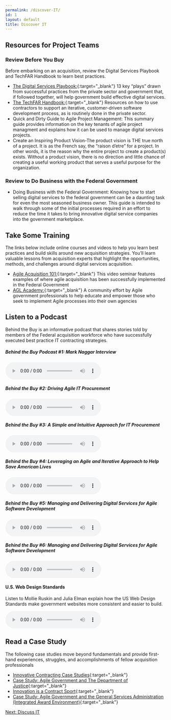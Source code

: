 ```yaml
---
permalink: /discover-IT/
id: 1
layout: default
title: Discover IT
---
```


## Resources for Project Teams

### Review Before You Buy
Before embarking on an acquisition, review the Digital Services Playbook and TechFAR Handbook to learn best practices. 

- [The Digital Services Playbook:](https://playbook.cio.gov){:target="_blank"} 13 key “plays” drawn from successful practices from the private sector and government that, if followed together, will help government build effective digital services.
- [The TechFAR Handbook:](https://playbook.cio.gov/techFAR){:target="_blank"} Resources on how to use contractors to support an iterative, customer-driven software development process, as is routinely done in the private sector.
- Quick and Dirty Guide to Agile Project Management: This summary guide provides information on the key tenants of agile project managment and explains how it can be used to manage digital services projects.
- Create an Inspiring Product Vision-The product vision is THE true north of a project. It is as the French say, the “raison d’etre” for a project. In other words, it is the reason why the entire project to create a product(s) exists. Without a product vision, there is no direction and little chance of creating a useful working product that serves a useful purpose for the organization.

### Review to Do Business with the Federal Government
- Doing Business with the Federal Government: Knowing how to start selling digital services to the federal government can be a daunting task for even the most seasoned business owner. This guide is intended to walk through some of the initial processes required in an effort to reduce the time it takes to bring innovative digital service companies into the government marketplace.


## Take Some Training

The links below include online courses and videos to help you learn best practices and build skills around new acquisition strategies. You’ll learn valuable lessons from acquisition experts that highlight the opportunities, methods, and challenges around digital services acquisition. 

- [Agile Acquisition 101:](https://www.fai.gov/media_library/items/show/81/){:target="_blank"} This video seminar features examples of where agile acquisition has been successfully implemented in the Federal Government
- [AGL Academy:](http://www.agilegovleaders.org/academy/){:target="_blank"} A community effort by Agile government professionals to help educate and empower those who seek to implement Agile processes into their own agencies

## Listen to a Podcast

Behind the Buy is an informative podcast that shares stories told by members of the Federal acquisition workforce who have successfully executed best practice IT contracting strategies. 
    
##### Behind the Buy Podcast #1: Mark Naggar Interview

<audio controls="controls">  
   <source src="https://www.fai.gov/drupal/sites/default/files/audio/030815Podcast.mp3" />  
   <source src="https://www.fai.gov/drupal/sites/default/files/audio/030815Podcast.mp3" />  
</audio> 

##### Behind the Buy #2: Driving Agile IT Procurement

<audio controls="controls">  
   <source src="https://www.fai.gov/drupal/sites/default/files/audio/041615Podcast.mp3" />  
   <source src="https://www.fai.gov/drupal/sites/default/files/audio/041615Podcast.mp3" />  
</audio> 

##### Behind the Buy #3: A Simple and Intuitive Approach for IT Procurement

<audio controls="controls">  
   <source src="https://www.whitehouse.gov/sites/default/files/audio/behind_the_buy_may2015.mp3" />  
   <source src="https://www.whitehouse.gov/sites/default/files/audio/behind_the_buy_may2015.mp3" />  
</audio>

##### Behind the Buy #4: Leveraging an Agile and Iterative Approach to Help Save American Lives

<audio controls="controls">  
   <source src="https://www.fai.gov/drupal/sites/default/files/audio/2015behind_the_buy_podcast4.mp3" />  
   <source src="https://www.fai.gov/drupal/sites/default/files/audio/2015behind_the_buy_podcast4.mp3" />  
</audio>

##### Behind the Buy #5: Managing and Delivering Digital Services for Agile Software Development

<audio controls="controls">  
   <source src="https://www.whitehouse.gov/sites/default/files/audio/mp3/behind_the_buy_podcast5.mp3" />  
   <source src="https://www.whitehouse.gov/sites/default/files/audio/mp3/behind_the_buy_podcast5.mp3" />  
</audio>

##### Behind the Buy #6: Managing and Delivering Digital Services for Agile Software Development

<audio controls="controls">  
   <source src="https://www.whitehouse.gov/sites/default/files/audio/mp3/behind_the_buy_podcast6.mp3" />  
   <source src="https://www.whitehouse.gov/sites/default/files/audio/mp3/behind_the_buy_podcast6.mp3" />  
</audio>

#### U.S. Web Design Standards

Listen to Mollie Ruskin and Julia Elman explain how the US Web Design Standards make government websites more consistent and easier to build.

<audio controls="controls">  
   <source src="http://hwcdn.libsyn.com/p/3/4/c/34cc68d31f31177b/Responsive_Web_Design_64_-_U.S._Digital_Service.mp3?c_id=10372902&expiration=1455051806&hwt=a804010813361627dad194e66e8f7a39" />  
   <source src="http://hwcdn.libsyn.com/p/3/4/c/34cc68d31f31177b/Responsive_Web_Design_64_-_U.S._Digital_Service.mp3?c_id=10372902&expiration=1455051806&hwt=a804010813361627dad194e66e8f7a39" />  
</audio>

## Read a Case Study

The following case studies move beyond fundamentals and provide first-hand experiences, struggles, and accomplishments of fellow acquisition professionals 

- [Innovative Contracting Case Studies](https://www.whitehouse.gov/sites/default/files/microsites/ostp/innovative_contracting_case_studies_2014_-_august.pdf){:target="_blank"}
- [Case Study: Agile Government and The Department of Justice](http://www.agilegovleaders.org/case-studies/doj/){:target="_blank"}
- [Innovation is a Contract Sport](https://github.com/usds/techfar-hub/raw/master/assets/files/Innovation_is_a_Contract_Sport__Ways_that_agencies_can_achieve_innovative_outcomes_through_acquisitions-%5B2016.02.06%5D%20(1).pdf){:target="_blank"}
- [Case Study: Agile Government and the General Services Administration (Integrated Award Environment)](http://www.agilegovleaders.org/case-studies/gsa/){:target="_blank"}


<a class="usa-button" type="button" href="{{ site.baseurl }}/discuss-it">Next: Discuss IT</a>    
